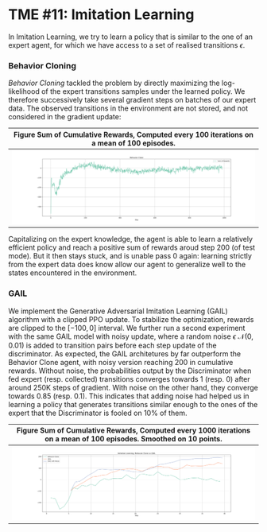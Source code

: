 # TME #11: Imitation Learning

In Imitation Learning, we try to learn a policy that is similar to the one of an expert agent, for which we have access to a set of realised transitions $\epsilon$.

### Behavior Cloning
*Behavior Cloning* tackled the problem by directly maximizing the log-likelihood of the expert transitions samples under the learned policy. We therefore successively take several gradient steps on batches of our expert data. The observed transitions in the environment are not stored, and not considered in the gradient update:

| **Figure** Sum of Cumulative Rewards, Computed every 100 iterations on a mean of 100 episodes.|
|----|
|![aaaaa](tp11/figures/behavior_clone.png)    |

Capitalizing on the expert knowledge, the agent is able to learn a relatively efficient policy and reach a positive sum of rewards aroud step 200 (of test mode). But it then stays stuck, and is unable pass 0 again: learning strictly from the expert data does know allow our agent to generalize well to the states encountered in the environment.

### GAIL

We implement the Generative Adversarial Imitation Learning (GAIL) algorithm with a clipped PPO update. To stabilize the optimization, rewards are clipped to the $[-100, 0]$ interval. We further run a second experiment with the same GAIL model with noisy update, where a random noise $\epsilon ~ \mathcal{N}(0, 0.01)$ is added to transition pairs before each step update of the discriminator. As expected, the GAIL architetures by far outperform the Behavior Clone agent, with noisy version reaching 200 in cumulative rewards.
Without noise, the probabilities output by the Discriminator when fed expert (resp. collected) transitions converges towards 1 (resp. 0) after around 250K steps of gradient. With noise on the other hand, they converge towards 0.85 (resp. 0.1). This indicates that adding noise had helped us in learning a policy that generates transitions similar enough to the ones of the expert that the Discriminator is fooled on 10% of them.

| **Figure** Sum of Cumulative Rewards, Computed every 1000 iterations on a mean of 100 episodes. Smoothed on 10 points. |
|----|
|![aaaaa](tp11/figures/behavior_clone_vs_gail.png)|
